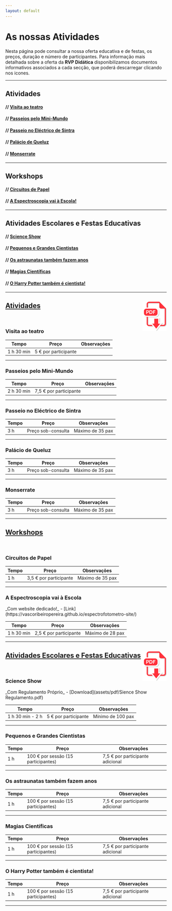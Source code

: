 ```yaml
---
layout: default
---
```

# As nossas Atividades

Nesta página pode consultar a nossa oferta educativa e de festas, os preços, duração e número de participantes. Para informação mais detalhada sobre a oferta da **RVP Didática** disponibilizamos documentos informativos associados a cada secção, que poderá descarregar clicando nos icones.

***
## Atividades
#### // <a href="#Visita ao teatro">Visita ao teatro</a>
#### // <a href="#Passeios pelo Mini-Mundo">Passeios pelo Mini-Mundo</a>
#### // <a href="#Passeio no Eléctrico de Sintra">Passeio no Eléctrico de Sintra</a>
#### // <a href="#Palácio de Queluz">Palácio de Queluz</a>
#### // <a href="#Monserrate">Monserrate</a>
***
## Workshops
#### // <a href="#Circuitos de Papel">Circuitos de Papel</a>
#### // <a href="#A Espectroscopia vai à Escola!">A Espectroscopia vai à Escola!</a>
***
## Atividades Escolares e Festas Educativas
#### // <a href="#Science Show">Science Show</a>
#### // <a href="#Pequenos e Grandes Cientistas">Pequenos e Grandes Cientistas</a>
#### // <a href="#Os astraunatas também fazem anos">Os astraunatas também fazem anos</a>
#### // <a href="#Magias Científicas">Magias Científicas</a>
#### // <a href="#O Harry Potter também é cientista!">O Harry Potter também é cientista!</a>

***

## <u>Atividades</u> <a href="assets/pdf/ciencia_e_patrimonio.pdf" download> <img src="assets/images/pdf-download.png" align="right">  </a>
<br>

<h3 id="Visita ao teatro">Visita ao teatro</h3>

| Tempo                              | Preço                                 | Observações                       |
|------------------------------------|---------------------------------------|-----------------------------------|
1 h 30 min | 5 € por participante

***

<h3 id="Passeios pelo Mini-Mundo">Passeios pelo Mini-Mundo</h3>

| Tempo                              | Preço                                 | Observações                       |
|------------------------------------|---------------------------------------|-----------------------------------|
2 h 30 min | 7,5 € por participante

***

<h3 id="Passeio no Eléctrico de Sintra">Passeio no Eléctrico de Sintra</h3>

| Tempo                              | Preço                                 | Observações                       |
|------------------------------------|---------------------------------------|-----------------------------------|
3 h | Preço sob-consulta | Máximo de 35 pax

***

<h3 id="Palácio de Queluz">Palácio de Queluz</h3>

| Tempo                              | Preço                                 | Observações                       |
|------------------------------------|---------------------------------------|-----------------------------------|
3 h | Preço sob-consulta | Máximo de 35 pax

***

<h3 id="Monserrate">Monserrate</h3>

| Tempo                              | Preço                                 | Observações                       |
|------------------------------------|---------------------------------------|-----------------------------------|
3 h | Preço sob-consulta | Máximo de 35 pax

***
## <u>Workshops</u>
<br>

<h3 id="Circuitos de Papel">Circuitos de Papel</h3>

| Tempo                              | Preço                                 | Observações                       |
|------------------------------------|---------------------------------------|-----------------------------------|
1 h | 3,5 € por participante | Máximo de 35 pax

***

<h3 id="A Espectroscopia vai à Escola">A Espectroscopia vai à Escola</h3>
_Com website dedicado!_ - [Link](https://vascoribeiropereira.github.io/espectrofotometro-site/)

| Tempo                              | Preço                                 | Observações                       |
|------------------------------------|---------------------------------------|-----------------------------------|
1 h 30 min | 2,5 € por participante | Máximo de 28 pax

***
## <u>Atividades Escolares e Festas Educativas</u> <a href="assets/pdf/festas-aniversario-escolas.pdf" download> <img src="assets/images/pdf-download.png" align="right"></a>
<br>

<h3 id="Science Show">Science Show</h3>
_Com Regulamento Próprio_ - [Download](assets/pdf/Sience Show Regulamento.pdf)

| Tempo                              | Preço                                 | Observações                       |
|------------------------------------|---------------------------------------|-----------------------------------|
1 h 30 min - 2 h | 5 € por participante | Mínimo de 100 pax

***

<h3 id="Pequenos e Grandes Cientistas">Pequenos e Grandes Cientistas</h3>

| Tempo                              | Preço                                 | Observações                       |
|------------------------------------|---------------------------------------|-----------------------------------|
1 h | 100 € por sessão (15 participantes) | 7,5 € por participante adicional

***

<h3 id="Os astraunatas também fazem anos">Os astraunatas também fazem anos</h3>

| Tempo                              | Preço                                 | Observações                       |
|------------------------------------|---------------------------------------|-----------------------------------|
1 h | 100 € por sessão (15 participantes) | 7,5 € por participante adicional

***

<h3 id="Magias Científicas">Magias Científicas</h3>

| Tempo                              | Preço                                 | Observações                       |
|------------------------------------|---------------------------------------|-----------------------------------|
1 h | 100 € por sessão (15 participantes) | 7,5 € por participante adicional

***

<h3 id="O Harry Potter também é cientista!">O Harry Potter também é cientista!</h3>

| Tempo                              | Preço                                 | Observações                       |
|------------------------------------|---------------------------------------|-----------------------------------|
1 h | 100 € por sessão (15 participantes) | 7,5 € por participante adicional

***
